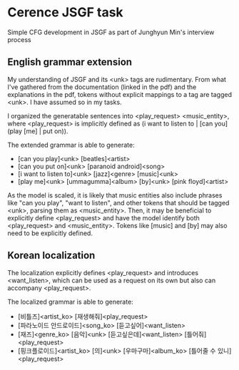 # Cerence JSGF task

Simple CFG development in JSGF as part of Junghyun Min's interview process

## English grammar extension

My understanding of JSGF and its \<unk> tags are rudimentary. From what I've gathered from the documentation (linked in the pdf) and the explanations in the pdf, tokens without explicit mappings to a tag are tagged \<unk>. I have assumed so in my tasks.

I organized the generatable sentences into <play_request> <music_entity>, where <play_request> is implicitly defined as (i want to listen to | [can you] (play [me] | put on)).

The extended grammar is able to generate:

- [can you play]\<unk> [beatles]\<artist>
- [can you put on]\<unk> [paranoid android]\<song>
- [i want to listen to]\<unk> [jazz]\<genre> [music]\<unk>
- [play me]\<unk> [ummagumma]\<album> [by]\<unk> [pink floyd]\<artist>

As the model is scaled, it is likely that music entities also include phrases like "can you play", "want to listen", and other tokens that should be tagged \<unk>, parsing them as <music_entity>. Then, it may be beneficial to explicitly define <play_request> and have the model identify both <play_request> and <music_entity>. Tokens like [music] and [by] may also need to be explicitly defined.

## Korean localization

The localization explicitly defines <play_request> and introduces <want_listen>, which can be used as a request on its own but also can accompany <play_request>.

The localized grammar is able to generate:

- [비틀즈]<artist_ko> [재생해줘]<play_request>
- [파라노이드 안드로이드]<song_ko> [듣고싶어]<want_listen>
- [재즈]<genre_ko> [음악]\<unk> [듣고싶은데]<want_listen> [틀어줘]<play_request>
- [핑크플로이드]<artist_ko> [의]\<unk> [우마구마]<album_ko> [틀어줄 수 있니]<play_request>



